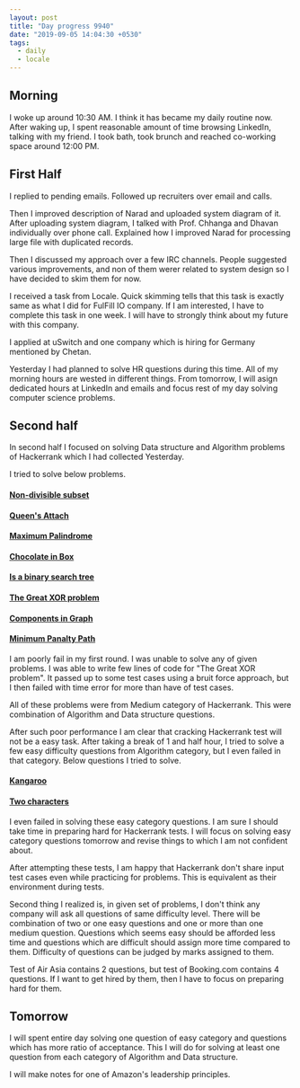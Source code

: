 ```yaml
---
layout: post
title: "Day progress 9940"
date: "2019-09-05 14:04:30 +0530"
tags:
  - daily
  - locale
---
```


## Morning

I woke up around 10:30 AM. I think it has became my daily routine now. After
waking up, I spent reasonable amount of time browsing LinkedIn, talking with my
friend. I took bath, took brunch and reached co-working space around 12:00 PM.

## First Half

I replied to pending emails. Followed up recruiters over email and calls.

Then I improved description of Narad and uploaded system diagram of it. After
uploading system diagram, I talked with Prof. Chhanga and Dhavan individually
over phone call. Explained how I improved Narad for processing large file with
duplicated records.

Then I discussed my approach over a few IRC channels. People suggested various
improvements, and non of them werer related to system design so I have decided
to skim them for now.

I received a task from Locale. Quick skimming tells that this task is exactly
same as what I did for FulFill IO company. If I am interested, I have to
complete this task in one week. I will have to strongly think about my future
with this company.

I applied at uSwitch and one company which is hiring for Germany mentioned by
Chetan.

Yesterday I had planned to solve HR questions during this time. All of my
morning hours are wested in different things. From tomorrow, I will asign
dedicated hours at LinkedIn and emails and focus rest of my day solving computer
science problems.


## Second half

In second half I focused on solving Data structure and Algorithm problems of
Hackerrank which I had collected Yesterday.

I tried to solve below problems.

#### [Non-divisible subset](https://www.hackerrank.com/challenges/non-divisible-subset/problem)

#### [Queen's Attach](https://www.hackerrank.com/challenges/queens-attack-2/problem)

#### [Maximum Palindrome](https://www.hackerrank.com/challenges/maximum-palindromes/problem)

#### [Chocolate in Box](https://www.hackerrank.com/challenges/chocolate-in-box/problem)

#### [Is a binary search tree](https://www.hackerrank.com/challenges/is-binary-search-tree/problem)

#### [The Great XOR problem](https://www.hackerrank.com/challenges/the-great-xor/problem)

#### [Components in Graph](https://www.hackerrank.com/challenges/components-in-graph/problem)

#### [Minimum Panalty Path](https://www.hackerrank.com/challenges/beautiful-path/problem)


I am poorly fail in my first round. I was unable to solve any of given problems.
I was able to write few lines of code for "The Great XOR problem". It passed up
to some test cases using a bruit force approach, but I then failed with time
error for more than have of test cases.

All of these problems were from Medium category of Hackerrank. This were
combination of Algorithm and Data structure questions.

After such poor performance I am clear that cracking Hackerrank test will not be
a easy task. After taking a break of 1 and half hour, I tried to solve a few
easy difficulty questions from Algorithm category, but I even failed in that
category. Below questions I tried to solve.

#### [Kangaroo](https://www.hackerrank.com/challenges/kangaroo)

#### [Two characters](https://www.hackerrank.com/challenges/two-characters/problem)

I even failed in solving these easy category questions. I am sure I should take
time in preparing hard for Hackerrank tests. I will focus on solving easy
category questions tomorrow and revise things to which I am not confident about.

After attempting these tests, I am happy that Hackerrank don't share input test
cases even while practicing for problems. This is equivalent as their
environment during tests.

Second thing I realized is, in given set of problems, I don't think any company
will ask all questions of same difficulty level. There will be combination of
two or one easy questions and one or more than one medium question. Questions
which seems easy should be afforded less time and questions which are difficult
should assign more time compared to them. Difficulty of questions can be judged
by marks assigned to them.

Test of Air Asia contains 2 questions, but test of Booking.com contains 4
questions. If I want to get hired by them, then I have to focus on preparing
hard for them.


## Tomorrow

I will spent entire day solving one question of easy category and questions
which has more ratio of acceptance. This I will do for solving at least one
question from each category of Algorithm and Data structure.

I will make notes for one of Amazon's leadership principles.
